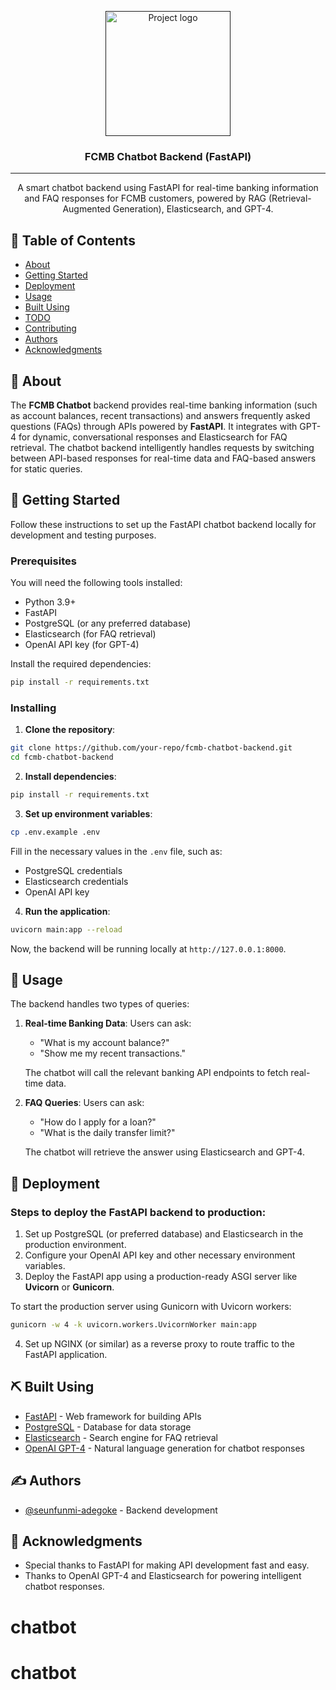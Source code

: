 <p align="center">
  <a href="" rel="noopener">
 <img width=200px height=200px src="https://i.imgur.com/6wj0hh6.jpg" alt="Project logo"></a>
</p>

<h3 align="center">FCMB Chatbot Backend (FastAPI)</h3>


---

<p align="center"> A smart chatbot backend using FastAPI for real-time banking information and FAQ responses for FCMB customers, powered by RAG (Retrieval-Augmented Generation), Elasticsearch, and GPT-4.
    <br> 
</p>

## 📝 Table of Contents

- [About](#about)
- [Getting Started](#getting_started)
- [Deployment](#deployment)
- [Usage](#usage)
- [Built Using](#built_using)
- [TODO](../TODO.md)
- [Contributing](../CONTRIBUTING.md)
- [Authors](#authors)
- [Acknowledgments](#acknowledgement)

## 🧐 About <a name = "about"></a>

The **FCMB Chatbot** backend provides real-time banking information (such as account balances, recent transactions) and answers frequently asked questions (FAQs) through APIs powered by **FastAPI**. It integrates with GPT-4 for dynamic, conversational responses and Elasticsearch for FAQ retrieval. The chatbot backend intelligently handles requests by switching between API-based responses for real-time data and FAQ-based answers for static queries.

## 🏁 Getting Started <a name = "getting_started"></a>

Follow these instructions to set up the FastAPI chatbot backend locally for development and testing purposes.

### Prerequisites

You will need the following tools installed:

- Python 3.9+
- FastAPI
- PostgreSQL (or any preferred database)
- Elasticsearch (for FAQ retrieval)
- OpenAI API key (for GPT-4)

Install the required dependencies:

```bash
pip install -r requirements.txt
```

### Installing

1. **Clone the repository**:

```bash
git clone https://github.com/your-repo/fcmb-chatbot-backend.git
cd fcmb-chatbot-backend
```

2. **Install dependencies**:

```bash
pip install -r requirements.txt
```

3. **Set up environment variables**:

```bash
cp .env.example .env
```

Fill in the necessary values in the `.env` file, such as:

- PostgreSQL credentials
- Elasticsearch credentials
- OpenAI API key

4. **Run the application**:

```bash
uvicorn main:app --reload
```

Now, the backend will be running locally at `http://127.0.0.1:8000`.

## 🎈 Usage <a name="usage"></a>

The backend handles two types of queries:

1. **Real-time Banking Data**: Users can ask:
   - "What is my account balance?"
   - "Show me my recent transactions."

   The chatbot will call the relevant banking API endpoints to fetch real-time data.

2. **FAQ Queries**: Users can ask:
   - "How do I apply for a loan?"
   - "What is the daily transfer limit?"

   The chatbot will retrieve the answer using Elasticsearch and GPT-4.

## 🚀 Deployment <a name = "deployment"></a>

### Steps to deploy the FastAPI backend to production:

1. Set up PostgreSQL (or preferred database) and Elasticsearch in the production environment.
2. Configure your OpenAI API key and other necessary environment variables.
3. Deploy the FastAPI app using a production-ready ASGI server like **Uvicorn** or **Gunicorn**.

To start the production server using Gunicorn with Uvicorn workers:

```bash
gunicorn -w 4 -k uvicorn.workers.UvicornWorker main:app
```

4. Set up NGINX (or similar) as a reverse proxy to route traffic to the FastAPI application.

## ⛏️ Built Using <a name = "built_using"></a>

- [FastAPI](https://fastapi.tiangolo.com/) - Web framework for building APIs
- [PostgreSQL](https://www.postgresql.org/) - Database for data storage
- [Elasticsearch](https://www.elastic.co/) - Search engine for FAQ retrieval
- [OpenAI GPT-4](https://openai.com/) - Natural language generation for chatbot responses

## ✍️ Authors <a name = "authors"></a>

- [@seunfunmi-adegoke](https://github.com/seunfunmi-adegoke) - Backend development


## 🎉 Acknowledgments <a name = "acknowledgement"></a>

- Special thanks to FastAPI for making API development fast and easy.
- Thanks to OpenAI GPT-4 and Elasticsearch for powering intelligent chatbot responses.
# chatbot
# chatbot

